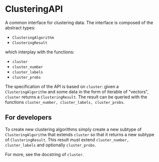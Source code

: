 # ClusteringAPI

A common interface for clustering data.
The interface is composed of the abstract types:

- `ClusteringAlgorithm`
- `ClusteringResult`

which interplay with the functions:

- `cluster`
- `cluster_number`
- `cluster_labels`
- `cluster_probs`

The specification of the API is based on `cluster`: given
a `ClusteringAlgorithm` and some data in the form of iterable of "vectors", `cluster` returns a `ClusteringResult`.
The result can be queried with the functions `cluster_number, cluster_labels, cluster_probs`.

## For developers

To create new clustering algorithms simply create a new
subtype of `ClusteringAlgorithm` that extends `cluster`
so that it returns a new subtype of `ClusteringResult`.
This result must extend `cluster_number, cluster_labels`
and optionally `cluster_probs`.

For more, see the docstring of `cluster`.